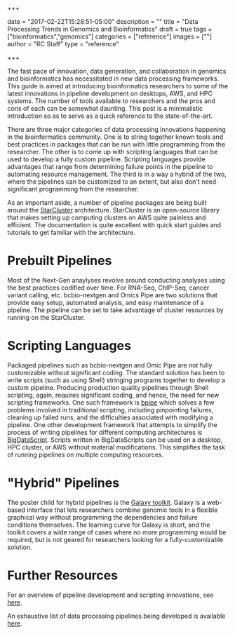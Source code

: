 +++

date = "2017-02-22T15:28:51-05:00"
description = ""
title = "Data Processing Trends in Genomics and Bioinformatics"
draft = true
tags = ["bioinformatics","genomics"]
categories = ["reference"]
images = [""]
author = "RC Staff"
type = "reference"

+++


The fast pace of innovation, data generation, and collaboration in genomics and bioinformatics has necessitated in new data processing frameworks. This guide is aimed at introducing bioinformatics researchers to some of the latest innovations in pipeline development on desktops, AWS, and HPC systems. The number of tools available to researchers and the pros and cons of each can be somewhat daunting. This post is a minimalistic introduction so as to serve as a quick reference to the state-of-the-art. 

There are three major categories of data processing innovations happening in the bioinformatics community. One is to string together known tools and best practices in packages that can be run with little programming from the researcher. The other is to come up with scripting languages that can be used to develop a fully custom pipeline. Scripting languages provide advantages that range from determining failure points in the pipeline to automating resource management. The third is in a way a hybrid of the two, where the pipelines can be customized to an extent, but also don't need significant programming from the researcher.

As an important aside, a number of pipeline packages are being built around the [StarCluster](http://star.mit.edu/cluster/) architecture. StarCluster is an open-source library that makes setting up computing clusters on AWS quite painless and efficient. The documentation is quite excellent with quick start guides and tutorials to get familiar with the architecture.  

# Prebuilt Pipelines

Most of the Next-Gen anaylyses revolve around conducting analyses using the best practices codified over time. For RNA-Seq, ChIP-Seq, cancer variant calling, etc. bcbio-nextgen and Omics Pipe are two solutions that provide easy setup, automated analysis, and easy maintenance of a pipeline. The pipeline can be set to take advantage of cluster resources by running on the StarCluster. 

# Scripting Languages

Packaged pipelines such as bcbio-nextgen and Omic Pipe are not fully customizable without significant coding. The standard solution has been to write scripts (such as using Shell) stringing programs together to develop a custom pipeline. Producing production quality pipelines through Shell scripting, again, requires significant coding, and hence, the need for new scripting frameworks. One such framework is [bpipe](https://github.com/ssadedin/bpipe) which solves a few problems involved in traditional scripting, including pinpointing failures, cleaning up failed runs, and the difficulties associated with modifying a pipeline. One other development framework that attempts to simplify the process of writing pipelines for different computing architectures is [BigDataScript](https://www.ncbi.nlm.nih.gov/pmc/articles/PMC4271142/). Scripts written in BigDataScripts can be used on a desktop, HPC cluster, or AWS without material modifications. This simplifies the task of running pipelines on multiple computing resources.

# "Hybrid" Pipelines

The poster child for hybrid pipelines is the [Galaxy toolkit](https://galaxyproject.org). Galaxy is a web-based interface that lets researchers combine genomic tools in a flexible graphical way without programming the dependencies and failure conditions themselves. The learning curve for Galaxy is short, and the toolkit covers a wide range of cases where no more programming would be required, but is not geared for researchers looking for a fully-customizable solution.

# Further Resources

For an overview of pipeline development and scripting innovations, see [here](https://oup.silverchair-cdn.com/oup/backfile/Content_public/Journal/bib/PAP/10.1093_bib_bbw020/2/bbw020.pdf?Expires=1488129445&Signature=MBYVRsDIcB1Ytg3hcXjORfkK60hZbmbrSlF-SPaIHDaEHQtr4EGdrzjrey8Ql9q0pAHtP1yN8suduXS9SKzDAzhXd5Nz-kwjb7vVTFIlheRk35pYccLxBMM7Y9Lg2pw99ey2lCvpXrnJfuPGue8GJZg2QyavPSxjPWrvJph7pFWlaib6LxWMNqgj-swWhM1HmtBFV5ZGNPe7Ix9fYA1f6MckWlP47M5k2kBH0k79o6~ndnWeiEJPzj-K8L20beDLfgLVFfSOqGMOV7yVErJ7K4GGldLrs8GGoCQ5t3jZyATtrLJ3alUmy2uLn9B9~77O3kVsDWsRg6Q2hzLdCTavAw__&Key-Pair-Id=APKAIUCZBIA4LVPAVW3Q).

An exhaustive list of data processing pipelines being developed is available [here](https://github.com/pditommaso/awesome-pipeline).

